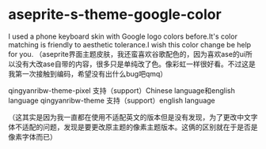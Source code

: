 # aseprite-s-theme-google-color
I used a phone keyboard skin with Google logo colors before.It's color matching is friendly to aesthetic tolerance.I wish this color change be help for you.
（aseprite界面主题皮肤，我还蛮喜欢谷歌配色的，因为喜欢ase的ui所以没有大改ase自带的内容，很多只是单纯改了色。像彩虹一样很好看。不过这是我第一次接触到编码，希望没有出什么bug吧qmq）


qingyanribw-theme-pixel 支持（support）Chinese language和english language
qingyanribw-theme  支持（support）english language

（这其实是因为我一直都在使用不适配英文的版本但是没有发现，为了更改中文字体不适配的问题，发现是要更改原主题的像素主题版本。这俩的区别就在于是否是像素字体而已）
